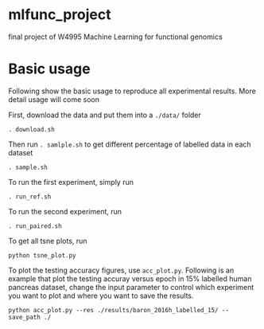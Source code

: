 # mlfunc_project
final project of W4995 Machine Learning for functional genomics

# Basic usage
Following show the basic usage to reproduce all experimental results. More detail usage will come soon

First, download the data and put them into a `./data/` folder 
```
. download.sh
```
Then run `. samlple.sh` to get different percentage of labelled data in each dataset
```
. sample.sh
```

To run the first experiment, simply run
```
. run_ref.sh
```

To run the second experiment, run
```
. run_paired.sh
```

To get all tsne plots, run
```
python tsne_plot.py
```

To plot the testing accuracy figures, use `acc_plot.py`. Following is an example that plot the testing accuray versus epoch in 15% labelled human pancreas dataset, change the input parameter to control which experiment you want to plot and where you want to save the results.
```
python acc_plot.py --res ./results/baron_2016h_labelled_15/ --save_path ./
```
